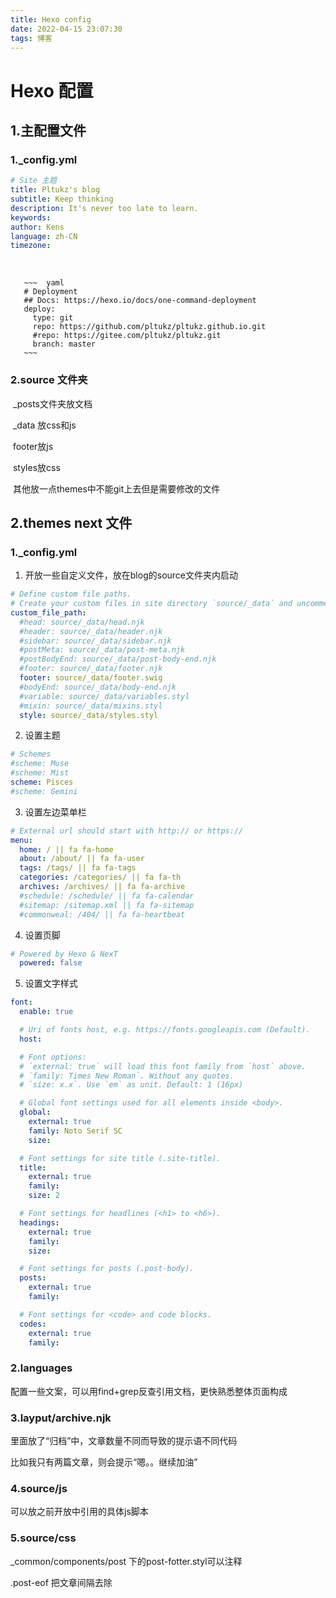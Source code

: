 ```yaml
---
title: Hexo config
date: 2022-04-15 23:07:30
tags: 博客
---
```


# Hexo 配置

## 1.主配置文件

### 1._config.yml 

~~~ yaml
# Site 主题
title: Pltukz's blog
subtitle: Keep thinking
description: It's never too late to learn.
keywords:
author: Kens
language: zh-CN
timezone:

~~~

​	<!-- more -->

       ~~~  yaml
       # Deployment
       ## Docs: https://hexo.io/docs/one-command-deployment
       deploy:
         type: git  
         repo: https://github.com/pltukz/pltukz.github.io.git
         #repo: https://gitee.com/pltukz/pltukz.git
         branch: master
       ~~~



### 2.source 文件夹

​       _posts文件夹放文档

​	   _data 放css和js

​				footer放js

​				styles放css

​	 其他放一点themes中不能git上去但是需要修改的文件

## 2.themes next 文件

### 1._config.yml

1. 开放一些自定义文件，放在blog的source文件夹内启动

~~~ yaml
# Define custom file paths.
# Create your custom files in site directory `source/_data` and uncomment needed files below.
custom_file_path:
  #head: source/_data/head.njk
  #header: source/_data/header.njk
  #sidebar: source/_data/sidebar.njk
  #postMeta: source/_data/post-meta.njk
  #postBodyEnd: source/_data/post-body-end.njk
  #footer: source/_data/footer.njk
  footer: source/_data/footer.swig
  #bodyEnd: source/_data/body-end.njk
  #variable: source/_data/variables.styl
  #mixin: source/_data/mixins.styl
  style: source/_data/styles.styl
~~~

2. 设置主题

~~~ yaml
# Schemes
#scheme: Muse
#scheme: Mist
scheme: Pisces
#scheme: Gemini
~~~

3. 设置左边菜单栏

~~~ yaml
# External url should start with http:// or https://
menu:
  home: / || fa fa-home
  about: /about/ || fa fa-user
  tags: /tags/ || fa fa-tags
  categories: /categories/ || fa fa-th
  archives: /archives/ || fa fa-archive
  #schedule: /schedule/ || fa fa-calendar
  #sitemap: /sitemap.xml || fa fa-sitemap
  #commonweal: /404/ || fa fa-heartbeat
~~~

4. 设置页脚

``` yaml
# Powered by Hexo & NexT
  powered: false
```

5. 设置文字样式

``` yaml
font:
  enable: true

  # Uri of fonts host, e.g. https://fonts.googleapis.com (Default).
  host:

  # Font options:
  # `external: true` will load this font family from `host` above.
  # `family: Times New Roman`. Without any quotes.
  # `size: x.x`. Use `em` as unit. Default: 1 (16px)

  # Global font settings used for all elements inside <body>.
  global:
    external: true
    family: Noto Serif SC
    size: 

  # Font settings for site title (.site-title).
  title:
    external: true
    family:
    size: 2

  # Font settings for headlines (<h1> to <h6>).
  headings:
    external: true
    family:
    size:

  # Font settings for posts (.post-body).
  posts:
    external: true
    family:

  # Font settings for <code> and code blocks.
  codes:
    external: true
    family:

```



### 2.languages

配置一些文案，可以用find+grep反查引用文档，更快熟悉整体页面构成



### 3.layput/archive.njk

里面放了“归档”中，文章数量不同而导致的提示语不同代码

比如我只有两篇文章，则会提示“嗯。。继续加油”



### 4.source/js

可以放之前开放中引用的具体js脚本



### 5.source/css

_common/components/post 下的post-fotter.styl可以注释

.post-eof 把文章间隔去除
